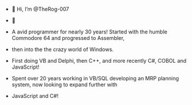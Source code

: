 - 👋 Hi, I’m @TheRog-007
- 👀
- A avid programmer for nearly 30 years! Started with the humble Commodore 64 and progressed to Assembler,
- then into the the crazy world of Windows.
 
- First doing VB and Delphi, then C++, and more recently C#, COBOL and JavaScript!
- Spent over 20 years working in VB/SQL developing an MRP planning system, now looking to expand further with
- JavaScript and C#! 

<!---
TheRog-007/TheRog-007 is a ✨ special ✨ repository because its `README.md` (this file) appears on your GitHub profile.
You can click the Preview link to take a look at your changes.
--->
